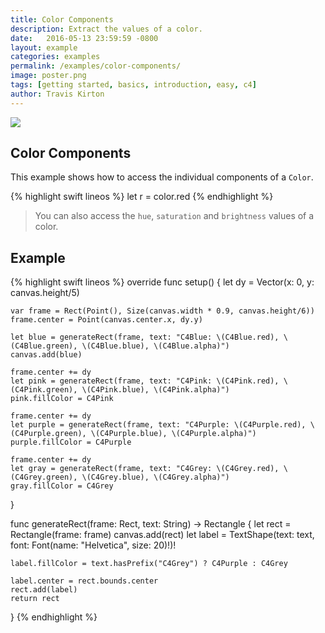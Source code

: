 ```yaml
---
title: Color Components
description: Extract the values of a color.
date:   2016-05-13 23:59:59 -0800
layout: example
categories: examples
permalink: /examples/color-components/
image: poster.png
tags: [getting started, basics, introduction, easy, c4]
author: Travis Kirton
---
```

![](components.png)

## Color Components
This example shows how to access the individual components of a `Color`.

{% highlight swift lineos %}
let r = color.red
{% endhighlight %}

> You can also access the `hue`, `saturation` and `brightness` values of a color.

## Example
{% highlight swift lineos %}
override func setup() {
    let dy = Vector(x: 0, y: canvas.height/5)

    var frame = Rect(Point(), Size(canvas.width * 0.9, canvas.height/6))
    frame.center = Point(canvas.center.x, dy.y)

    let blue = generateRect(frame, text: "C4Blue: \(C4Blue.red), \(C4Blue.green), \(C4Blue.blue), \(C4Blue.alpha)")
    canvas.add(blue)

    frame.center += dy
    let pink = generateRect(frame, text: "C4Pink: \(C4Pink.red), \(C4Pink.green), \(C4Pink.blue), \(C4Pink.alpha)")
    pink.fillColor = C4Pink

    frame.center += dy
    let purple = generateRect(frame, text: "C4Purple: \(C4Purple.red), \(C4Purple.green), \(C4Purple.blue), \(C4Purple.alpha)")
    purple.fillColor = C4Purple

    frame.center += dy
    let gray = generateRect(frame, text: "C4Grey: \(C4Grey.red), \(C4Grey.green), \(C4Grey.blue), \(C4Grey.alpha)")
    gray.fillColor = C4Grey
}

func generateRect(frame: Rect, text: String) -> Rectangle {
    let rect = Rectangle(frame: frame)
    canvas.add(rect)
    let label = TextShape(text: text, font: Font(name: "Helvetica", size: 20)!)!

    label.fillColor = text.hasPrefix("C4Grey") ? C4Purple : C4Grey

    label.center = rect.bounds.center
    rect.add(label)
    return rect
}
{% endhighlight %}
